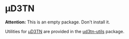 # µD3TN

**Attention:** This is an empty package. Don't install it.

Utilities for [µD3TN](https://gitlab.com/d3tn/ud3tn) are provided in the [ud3tn-utils](https://pypi.org/project/ud3tn-utils/) package.
